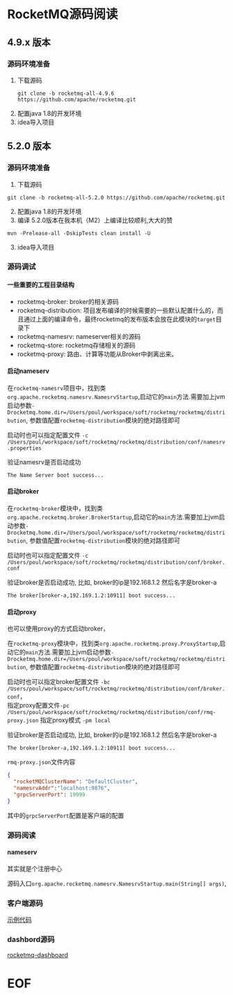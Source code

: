 # RocketMQ源码阅读


## 4.9.x 版本

### 源码环境准备

1. 下载源码
    ```shell
    git clone -b rocketmq-all-4.9.6 https://github.com/apache/rocketmq.git
    ```
2. 配置java 1.8的开发环境
3. idea导入项目



## 5.2.0 版本

### 源码环境准备
1. 下载源码
```shell
git clone -b rocketmq-all-5.2.0 https://github.com/apache/rocketmq.git
```
2. 配置java 1.8的开发环境
3. 编译
5.2.0版本在我本机（M2）上编译比较顺利,大大的赞
```shell
mvn -Prelease-all -DskipTests clean install -U
```
3. idea导入项目

### 源码调试

#### 一些重要的工程目录结构

- rocketmq-broker: broker的相关源码
- rocketmq-distribution: 项目发布编译的时候需要的一些默认配置什么的，而且通过上面的编译命令，最终rocketmq的发布版本会放在此模块的`target`目录下
- rocketmq-namesrv: nameserver相关的源码
- rocketmq-store: rocketmq存储相关的源码
- rocketmq-proxy: 路由、计算等功能从Broker中剥离出来。

#### 启动nameserv

在`rocketmq-namesrv`项目中，找到类`org.apache.rocketmq.namesrv.NamesrvStartup`,启动它的`main`方法.需要加上jvm启动参数`-Drocketmq.home.dir=/Users/poul/workspace/soft/rocketmq/rocketmq/distribution`, 参数值配置`rocketmq-distribution`模块的绝对路径即可

启动时也可以指定配置文件 `-c /Users/poul/workspace/soft/rocketmq/rocketmq/distribution/conf/namesrv.properties`

验证namesrv是否启动成功
~~~shell
The Name Server boot success...
~~~

#### 启动broker
在`rocketmq-broker`模块中，找到类`org.apache.rocketmq.broker.BrokerStartup`,启动它的`main`方法.需要加上jvm启动参数`-Drocketmq.home.dir=/Users/poul/workspace/soft/rocketmq/rocketmq/distribution`, 参数值配置`rocketmq-distribution`模块的绝对路径即可

启动时也可以指定配置文件 `-c /Users/poul/workspace/soft/rocketmq/rocketmq/distribution/conf/broker.conf`

验证broker是否启动成功, 比如, broker的ip是192.168.1.2 然后名字是broker-a
~~~shell
The broker[broker-a,192.169.1.2:10911] boot success...
~~~

#### 启动proxy
也可以使用proxy的方式启动broker，

在`rocketmq-proxy`模块中，找到类`org.apache.rocketmq.proxy.ProxyStartup`,启动它的`main`方法.需要加上jvm启动参数`-Drocketmq.home.dir=/Users/poul/workspace/soft/rocketmq/rocketmq/distribution`, 参数值配置`rocketmq-distribution`模块的绝对路径即可

启动时也可以指定broker配置文件 `-bc /Users/poul/workspace/soft/rocketmq/rocketmq/distribution/conf/broker.conf`，  
指定proxy配置文件`-pc /Users/poul/workspace/soft/rocketmq/rocketmq/distribution/conf/rmq-proxy.json`
指定proxy模式 `-pm local`

验证broker是否启动成功, 比如, broker的ip是192.168.1.2 然后名字是broker-a
~~~shell
The broker[broker-a,192.169.1.2:10911] boot success...
~~~

`rmq-proxy.json`文件内容
```json
{
  "rocketMQClusterName": "DefaultCluster",
  "namesrvAddr":"localhost:9876",
  "grpcServerPort": 19999
}
```
其中的`grpcServerPort`配置是客户端的配置

### 源码阅读

#### nameserv

其实就是个注册中心

源码入口`org.apache.rocketmq.namesrv.NamesrvStartup.main(String[] args)`,


### 客户端源码

[示例代码](https://github.com/apache/rocketmq-clients/tree/java-5.0.6/java/client/src/main/java/org/apache/rocketmq/client/java/example)

### dashbord源码

[rocketmq-dashboard]()

# EOF